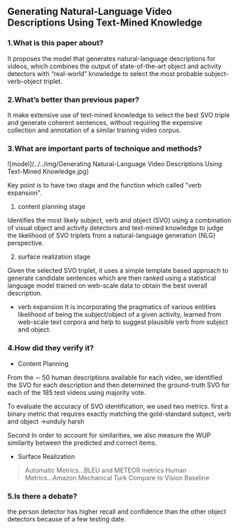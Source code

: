 ## Generating Natural-Language Video Descriptions Using Text-Mined Knowledge

### 1.What is this paper about?

It proposes the model that generates natural-language descriptions for videos, which combines the output of state-of-the-art object and activity detectors with “real-world” knowledge to select the most probable subject-verb-object triplet.

### 2.What’s better than previous paper?

It make extensive use of text-mined knowledge to select the best SVO triple and generate coherent sentences, without requiring the expensive collection and annotation of a similar training video corpus.

### 3.What are important parts of technique and methods?

![model](../../img/Generating Natural-Language Video Descriptions Using Text-Mined Knowledge.jpg) 


Key point is to have two stage and the function which called "verb expansion".

1. content planning stage

Identifies the most likely subject, verb and object (SVO) using a combination of visual object and activity detectors and text-mined knowledge to judge the likelihood of SVO triplets from a natural-language generation (NLG) perspective.


2. surface realization stage

Given the selected SVO triplet, it uses a simple template based approach to generate candidate sentences which are then ranked using a statistical language model trained on web-scale data to obtain the best overall description. 

* verb expansion
It is incorporating the pragmatics of various entities likelihood of being the subject/object of a given activity, learned from web-scale text corpora and help to suggest plausible verb from subject and object.



### 4.How did they verify it?
* Content Planning

From the ∼ 50 human descriptions available for each video, we identified the SVO for each description and then determined the ground-truth SVO for each of the 185 test videos using majority vote.

To evaluate the accuracy of SVO identification, we used two metrics. 
first 
a binary metric that requires exactly matching the gold-standard subject, verb and object
→unduly harsh

Second
In order to account for similarities, we also measure the WUP similarity between the predicted and correct items.


* Surface Realization

> Automatic Metrics...BLEU and METEOR metrics
> Human Metrics...Amazon Mechanical Turk
> Compare to Vision Baseline




### 5.Is there a debate?

the person detector has higher recall and confidence than the other object detectors because of a few testing date. 

